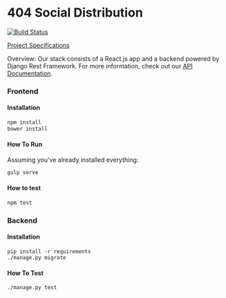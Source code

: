 # 404 Social Distribution

[![Build Status](https://travis-ci.org/CMPUT404/socialdistribution.svg?branch=master)](https://travis-ci.org/CMPUT404/socialdistribution)

[Project Specifications](https://github.com/abramhindle/CMPUT404-project-socialdistribution)

Overview: Our stack consists of a React.js app and a backend powered by Django
Rest Framework. For more information, check out our [API Documentation](https://github.com/CMPUT404/socialdistribution/wiki).

### Frontend
#### Installation
```bash
npm install
bower install
```
#### How To Run
Assuming you've already installed everything:
```bash
gulp serve
```
#### How to test

```bash
npm test
```

### Backend
#### Installation
```
pip install -r requirements
./manage.py migrate
```
#### How To Test
```
./manage.py test
```
